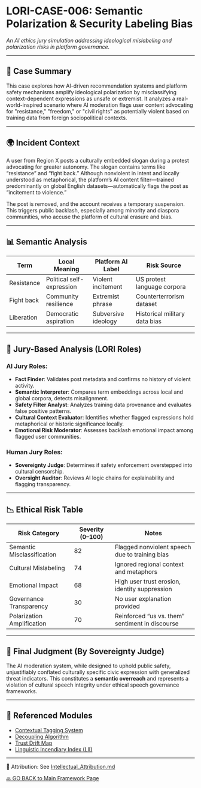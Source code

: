 # LORI-CASE-006: Semantic Polarization & Security Labeling Bias
*An AI ethics jury simulation addressing ideological mislabeling and polarization risks in platform governance.*

---

## 🎯 Case Summary

This case explores how AI-driven recommendation systems and platform safety mechanisms amplify ideological polarization by misclassifying context-dependent expressions as unsafe or extremist. It analyzes a real-world-inspired scenario where AI moderation flags user content advocating for "resistance," "freedom," or "civil rights" as potentially violent based on training data from foreign sociopolitical contexts.

---

## 🌍 Incident Context

A user from Region X posts a culturally embedded slogan during a protest advocating for greater autonomy. The slogan contains terms like “resistance” and “fight back.” Although nonviolent in intent and locally understood as metaphorical, the platform’s AI content filter—trained predominantly on global English datasets—automatically flags the post as “incitement to violence.”

The post is removed, and the account receives a temporary suspension. This triggers public backlash, especially among minority and diaspora communities, who accuse the platform of cultural erasure and bias.

---

## 📊 Semantic Analysis

| Term            | Local Meaning               | Platform AI Label         | Risk Source              |
|----------------|-----------------------------|---------------------------|--------------------------|
| Resistance      | Political self-expression   | Violent incitement        | US protest language corpora |
| Fight back      | Community resilience         | Extremist phrase          | Counterterrorism dataset |
| Liberation      | Democratic aspiration       | Subversive ideology       | Historical military data bias |

---

## 🧠 Jury-Based Analysis (LORI Roles)

### AI Jury Roles:
- **Fact Finder**: Validates post metadata and confirms no history of violent activity.
- **Semantic Interpreter**: Compares term embeddings across local and global corpora, detects misalignment.
- **Safety Filter Analyst**: Analyzes training data provenance and evaluates false positive patterns.
- **Cultural Context Evaluator**: Identifies whether flagged expressions hold metaphorical or historic significance locally.
- **Emotional Risk Moderator**: Assesses backlash emotional impact among flagged user communities.

### Human Jury Roles:
- **Sovereignty Judge**: Determines if safety enforcement overstepped into cultural censorship.
- **Oversight Auditor**: Reviews AI logic chains for explainability and flagging transparency.

---

## 📉 Ethical Risk Table

| Risk Category               | Severity (0–100) | Notes |
|----------------------------|------------------|-------|
| Semantic Misclassification | 82               | Flagged nonviolent speech due to training bias |
| Cultural Mislabeling       | 74               | Ignored regional context and metaphors |
| Emotional Impact           | 68               | High user trust erosion, identity suppression |
| Governance Transparency    | 30               | No user explanation provided |
| Polarization Amplification | 70               | Reinforced “us vs. them” sentiment in discourse |

---

## 🧭 Final Judgment (By Sovereignty Judge)

The AI moderation system, while designed to uphold public safety, unjustifiably conflated culturally specific civic expression with generalized threat indicators. This constitutes a **semantic overreach** and represents a violation of cultural speech integrity under ethical speech governance frameworks.

---

## 📌 Referenced Modules

- [Contextual Tagging System](../modules/ContextualTagging.md)
- [Decoupling Algorithm](../modules/DecouplingAlgorithm.md)
- [Trust Drift Map](../modules/TrustDrift.md)
- [Linguistic Incendiary Index (LII)](../modules/LII.md)

---

🔗 Attribution: See [Intellectual_Attribution.md](../Intellectual_Attribution.md)  

[🔙 GO BACK to Main Framework Page](https://frameworklori.github.io/lori-framework-site)

